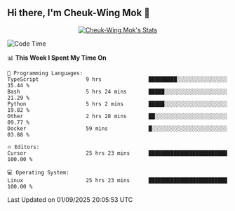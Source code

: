 ## Hi there, I'm Cheuk-Wing Mok 👋

<!--
**mozro0327/mozro0327** is a ✨ _special_ ✨ repository because its `README.md` (this file) appears on your GitHub profile.

Here are some ideas to get you started:

- 🔭 I’m currently working on ...
- 🌱 I’m currently learning ...
- 👯 I’m looking to collaborate on ...
- 🤔 I’m looking for help with ...
- 💬 Ask me about ...
- 📫 How to reach me: ...
- 😄 Pronouns: ...
- ⚡ Fun fact: ...
-->

<p align="center">
  <a href="https://github.com/mozro0327" class="rich-diff-level-one">
    <img src="https://github-readme-stats.vercel.app/api?username=mozro0327&title_color=333&text_color=777" alt="Cheuk-Wing Mok's Stats" >
    <!-- &hide=issues
    <img src="https://github-readme-stats.vercel.app/api?username=mozro0327&hide=issues&title_color=333&text_color=777" alt="Cheuk-Wing Mok's Stats" >
    -->
  </a>
</p>

<!--START_SECTION:waka-->
![Code Time](http://img.shields.io/badge/Code%20Time-3%2C800%20hrs%203%20mins-blue)

📊 **This Week I Spent My Time On** 

```text
💬 Programming Languages: 
TypeScript               9 hrs               █████████░░░░░░░░░░░░░░░░   35.44 % 
Bash                     5 hrs 24 mins       █████░░░░░░░░░░░░░░░░░░░░   21.29 % 
Python                   5 hrs 2 mins        █████░░░░░░░░░░░░░░░░░░░░   19.82 % 
Other                    2 hrs 28 mins       ██░░░░░░░░░░░░░░░░░░░░░░░   09.77 % 
Docker                   59 mins             █░░░░░░░░░░░░░░░░░░░░░░░░   03.88 % 

🔥 Editors: 
Cursor                   25 hrs 23 mins      █████████████████████████   100.00 % 

💻 Operating System: 
Linux                    25 hrs 23 mins      █████████████████████████   100.00 % 
```


 Last Updated on 01/09/2025 20:05:53 UTC
<!--END_SECTION:waka-->
